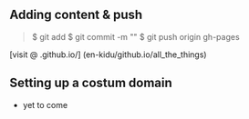 Adding content & push
-----------------------------

> $ git add <name>
> $ git commit -m "<comment>"
> $ git push origin gh-pages

[visit @ <username>.github.io/<projectName>] (en-kidu/github.io/all_the_things)

Setting up a costum domain
-----------------------------

* yet to come
